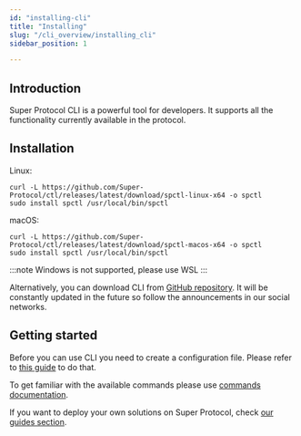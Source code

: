 ```yaml
---
id: "installing-cli"
title: "Installing"
slug: "/cli_overview/installing_cli"
sidebar_position: 1

---
```


## Introduction

Super Protocol CLI is a powerful tool for developers. It supports all the functionality currently available in the protocol.

## Installation

Linux:
```
curl -L https://github.com/Super-Protocol/ctl/releases/latest/download/spctl-linux-x64 -o spctl
sudo install spctl /usr/local/bin/spctl
```

macOS:
```
curl -L https://github.com/Super-Protocol/ctl/releases/latest/download/spctl-macos-x64 -o spctl
sudo install spctl /usr/local/bin/spctl
```

:::note
Windows is not supported, please use WSL
:::

Alternatively, you can download CLI from [GitHub repository](https://github.com/Super-Protocol/ctl). It will be constantly updated in the future so follow the announcements in our social networks.

## Getting started

Before you can use CLI you need to create a configuration file. Please refer to [this guide](/testnet/cli/configuration) to do that.

To get familiar with the available commands please use [commands documentation](/testnet/cli/commands).

If you want to deploy your own solutions on Super Protocol, check [our guides section](/testnet/cli/guides).